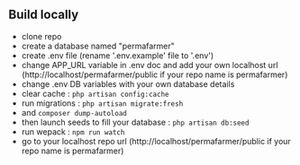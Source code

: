 ## Build locally
- clone repo
- create a database named "permafarmer"
- create .env file (rename '.env.example' file to '.env')
- change APP_URL variable in .env doc and add your own localhost url (http://localhost/permafarmer/public if your repo name is permafarmer)
- change .env DB variables with your own database details
- clear cache : `php artisan config:cache`
- run migrations : `php artisan migrate:fresh`
- and `composer dump-autoload`
- then launch seeds to fill your database : `php artisan db:seed`
- run wepack : `npm run watch`
- go to your localhost repo url (http://localhost/permafarmer/public if your repo name is permafarmer)

